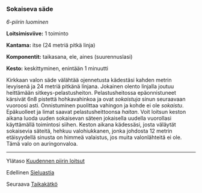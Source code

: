 ### Sokaiseva säde

*6-piirin luominen*

**Loitsimisviive:** 1 toiminto

**Kantama:** itse (24 metriä pitkä linja)

**Komponentit:** taikasana, ele, aines (suurennuslasi)

**Kesto:** keskittyminen, enintään 1 minuutti

Kirkkaan valon säde välähtää ojennetusta kädestäsi kahden metrin levyisenä ja 24 metriä pitkänä linjana. Jokainen olento linjalla joutuu heittämään sitkeys-pelastusheiton. Pelastusheitossa epäonnistuneet kärsivät 6n8 pistettä hohkavahinkoa ja ovat *sokaistuja* sinun seuraavaan vuoroosi asti. Onnistuminen puolittaa vahingon ja kohde ei ole *sokaistu*. Epäkuolleet ja limat saavat pelastusheittoonsa *haitan*. Voit loitsun keston aikana luoda uuden sokaisevan säteen jokaisella uudella vuorollasi käyttämällä toimintosi siihen. Keston aikana kädessäsi, josta väläytät sokaisevia säteitä, hehkuu valohiukkanen, jonka johdosta 12 metrin etäisyydellä sinusta on himmeä valaistus, jos muita valonlähteitä ei ole. Tämä valo on auringonvaloa.

---

Ylätaso [Kuudennen piirin loitsut](6_piirin_loitsut)

Edellinen [Sieluastia](Sieluastia)

Seuraava [Taikakätkö](Taikakätkö)

